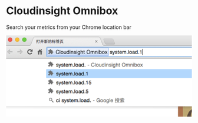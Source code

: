 # Cloudinsight Omnibox

Search your metrics from your Chrome location bar

![](./docs/screenshot.png)
